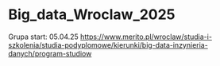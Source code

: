 # Big_data_Wroclaw_2025
Grupa start: 05.04.25
https://www.merito.pl/wroclaw/studia-i-szkolenia/studia-podyplomowe/kierunki/big-data-inzynieria-danych/program-studiow

